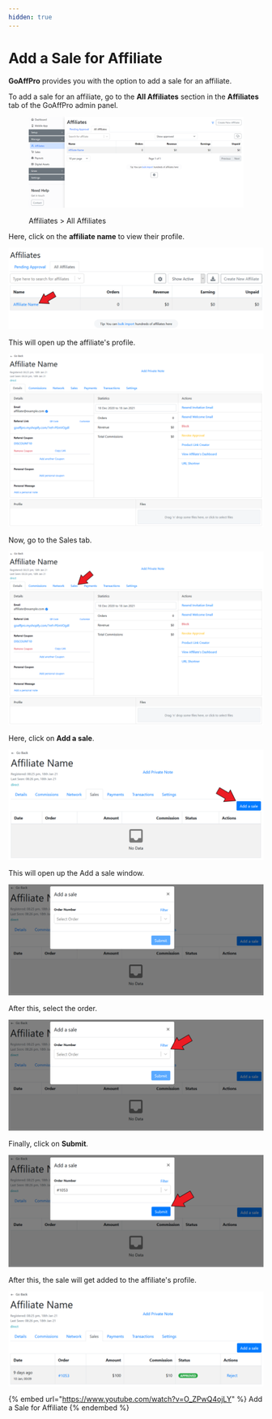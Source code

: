 ```yaml
---
hidden: true
---
```


# Add a Sale for Affiliate

**GoAffPro** provides you with the option to add a sale for an affiliate.

To add a sale for an affiliate, go to the **All Affiliates** section in the **Affiliates** tab of the GoAffPro admin panel.

<figure><img src="../../../.gitbook/assets/image (3520).png" alt=""><figcaption><p>Affiliates > All Affiliates</p></figcaption></figure>

Here, click on the **affiliate name** to view their profile.

![Click on affiliate's name](<../../../.gitbook/assets/Screenshot 2020-09-28 204254 (1).png>)

This will open up the affiliate's profile.

![Affiliate Profile](<../../../.gitbook/assets/image (772).png>)

Now, go to the Sales tab.

![Sales](<../../../.gitbook/assets/Screenshot 2021-01-18 224335.png>)

Here, click on **Add a sale**.

![Click on Add a sale](<../../../.gitbook/assets/Screenshot 2021-01-18 225013.png>)

This will open up the Add a sale window.

![Add a sale](<../../../.gitbook/assets/image (2507).png>)

After this, select the order.

![Select the order](<../../../.gitbook/assets/Screenshot 2021-01-18 225343 (1).png>)

Finally, click on **Submit**.

![Click on Submit](<../../../.gitbook/assets/Screenshot 2021-01-18 225606.png>)

After this, the sale will get added to the affiliate's profile.

![](<../../../.gitbook/assets/image (1995).png>)

{% embed url="https://www.youtube.com/watch?v=O_ZPwQ4ojLY" %}
Add a Sale for Affiliate
{% endembed %}
